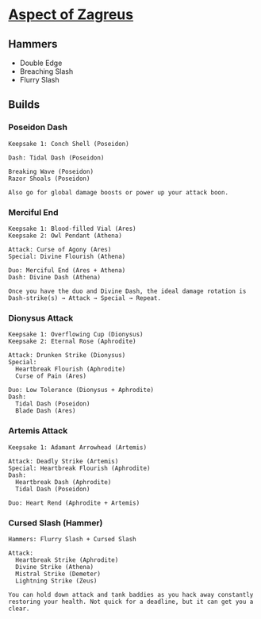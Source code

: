 # [Aspect of Zagreus](https://www.leereamsnyder.com/blog/hades-build-guide#aspect-of-zagreus-blade)

## Hammers
* Double Edge
* Breaching Slash
* Flurry Slash

## Builds

### Poseidon Dash
```
Keepsake 1: Conch Shell (Poseidon)

Dash: Tidal Dash (Poseidon)

Breaking Wave (Poseidon)
Razor Shoals (Poseidon)

Also go for global damage boosts or power up your attack boon.
```

### Merciful End
```
Keepsake 1: Blood-filled Vial (Ares)
Keepsake 2: Owl Pendant (Athena)

Attack: Curse of Agony (Ares)
Special: Divine Flourish (Athena)

Duo: Merciful End (Ares + Athena)
Dash: Divine Dash (Athena)

Once you have the duo and Divine Dash, the ideal damage rotation is Dash-strike(s) → Attack → Special → Repeat.
```

### Dionysus Attack
```
Keepsake 1: Overflowing Cup (Dionysus)
Keepsake 2: Eternal Rose (Aphrodite)

Attack: Drunken Strike (Dionysus)
Special:
  Heartbreak Flourish (Aphrodite)
  Curse of Pain (Ares)

Duo: Low Tolerance (Dionysus + Aphrodite)
Dash:
  Tidal Dash (Poseidon)
  Blade Dash (Ares)
```

### Artemis Attack
```
Keepsake 1: Adamant Arrowhead (Artemis)

Attack: Deadly Strike (Artemis)
Special: Heartbreak Flourish (Aphrodite)
Dash:
  Heartbreak Dash (Aphrodite)
  Tidal Dash (Poseidon)

Duo: Heart Rend (Aphrodite + Artemis)
```

### Cursed Slash (Hammer)
```
Hammers: Flurry Slash + Cursed Slash

Attack:
  Heartbreak Strike (Aphrodite)
  Divine Strike (Athena)
  Mistral Strike (Demeter)
  Lightning Strike (Zeus)

You can hold down attack and tank baddies as you hack away constantly restoring your health. Not quick for a deadline, but it can get you a clear.
```
